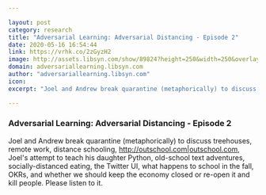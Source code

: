 ```yaml
---

layout: post
category: research
title: "Adversarial Learning: Adversarial Distancing - Episode 2"
date: 2020-05-16 16:54:44
link: https://vrhk.co/2zGyzH2
image: http://assets.libsyn.com/show/89824?height=250&width=250&overlay=true
domain: adversariallearning.libsyn.com
author: "adversariallearning.libsyn.com"
icon: 
excerpt: "Joel and Andrew break quarantine (metaphorically) to discuss treehouses, remote work, distance schooling, <http://outschool.com|outschool.com>, Joel's attempt to teach his daughter Python, old-school text adventures, socially-distanced eating, the Twitter UI, what happens to school in the fall, OKRs, and whether we should keep the economy closed or re-open it and kill people. Please listen to it."

---
```


### Adversarial Learning: Adversarial Distancing - Episode 2

Joel and Andrew break quarantine (metaphorically) to discuss treehouses, remote work, distance schooling, <http://outschool.com|outschool.com>, Joel's attempt to teach his daughter Python, old-school text adventures, socially-distanced eating, the Twitter UI, what happens to school in the fall, OKRs, and whether we should keep the economy closed or re-open it and kill people. Please listen to it.